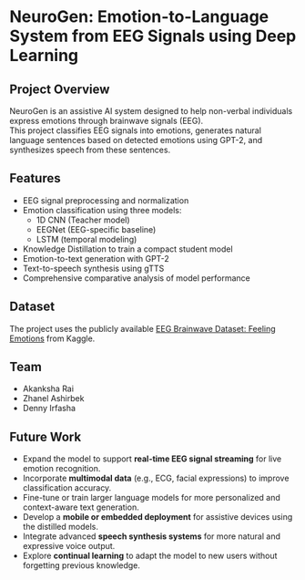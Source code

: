 # NeuroGen: Emotion-to-Language System from EEG Signals using Deep Learning

## Project Overview

NeuroGen is an assistive AI system designed to help non-verbal individuals express emotions through brainwave signals (EEG).  
This project classifies EEG signals into emotions, generates natural language sentences based on detected emotions using GPT-2, and synthesizes speech from these sentences.

## Features

- EEG signal preprocessing and normalization  
- Emotion classification using three models:
  - 1D CNN (Teacher model)  
  - EEGNet (EEG-specific baseline)  
  - LSTM (temporal modeling)  
- Knowledge Distillation to train a compact student model  
- Emotion-to-text generation with GPT-2  
- Text-to-speech synthesis using gTTS  
- Comprehensive comparative analysis of model performance  

## Dataset

The project uses the publicly available [EEG Brainwave Dataset: Feeling Emotions](https://www.kaggle.com/datasets/birdy654/eeg-brainwave-dataset-feeling-emotions) from Kaggle.

## Team

- Akanksha Rai
- Zhanel Ashirbek
- Denny Irfasha

## Future Work

- Expand the model to support **real-time EEG signal streaming** for live emotion recognition.  
- Incorporate **multimodal data** (e.g., ECG, facial expressions) to improve classification accuracy.  
- Fine-tune or train larger language models for more personalized and context-aware text generation.  
- Develop a **mobile or embedded deployment** for assistive devices using the distilled models.  
- Integrate advanced **speech synthesis systems** for more natural and expressive voice output.  
- Explore **continual learning** to adapt the model to new users without forgetting previous knowledge.
